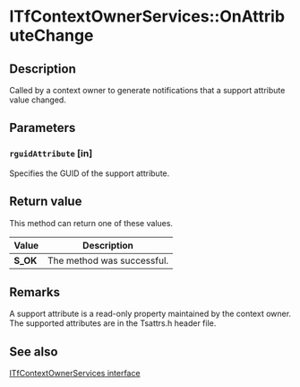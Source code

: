 # ITfContextOwnerServices::OnAttributeChange

## Description

Called by a context owner to generate notifications that a support attribute value changed.

## Parameters

### `rguidAttribute` [in]

Specifies the GUID of the support attribute.

## Return value

This method can return one of these values.

| Value | Description |
| --- | --- |
| **S_OK** | The method was successful. |

## Remarks

A support attribute is a read-only property maintained by the context owner. The supported attributes are in the Tsattrs.h header file.

## See also

[ITfContextOwnerServices interface](https://learn.microsoft.com/windows/win32/api/msctf/nn-msctf-itfcontextownerservices)